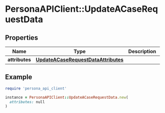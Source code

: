 # PersonaAPIClient::UpdateACaseRequestData

## Properties

| Name | Type | Description | Notes |
| ---- | ---- | ----------- | ----- |
| **attributes** | [**UpdateACaseRequestDataAttributes**](UpdateACaseRequestDataAttributes.md) |  | [optional] |

## Example

```ruby
require 'persona_api_client'

instance = PersonaAPIClient::UpdateACaseRequestData.new(
  attributes: null
)
```


